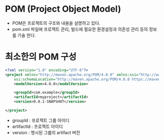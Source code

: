 # POM (Project Object Model)
- POM은 프로젝트의 구조와 내용을 설명하고 있다.
- pom.xml 파일에 프로젝트 관리, 빌드에 필요한 환경설정과 의존성 관리 등의 정보를 기술 한다.

# 최소한의 POM 구성
```xml
<?xml version="1.0" encoding="UTF-8"?>
<project xmlns="http://maven.apache.org/POM/4.0.0" xmlns:xsi="http://www.w3.org/2001/XMLSchema-instance"
    xsi:schemaLocation="http://maven.apache.org/POM/4.0.0 https://maven.apache.org/xsd/maven-4.0.0.xsd">
    <modelVersion>4.0.0</modelVersion>

    <groupId>com.example</groupId>
    <artifactId>myproject</artifactId>
    <version>0.0.1-SNAPSHOT</version>

</project>
```

- groupId : 프로젝트 그룹 아이디
- artifactId : 프로젝트 아이디
- version : 명시된 그룹의 artifact 버전